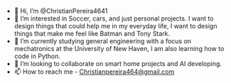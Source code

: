 - 👋 Hi, I’m @ChristianPereira4641
- 👀 I’m interested in Soccer, cars, and just personal projects. I want to design things that could help me in my everyday life, I want to design things that make me feel like Batman and Tony Stark.
- 🌱 I’m currently studying general engineering with a focus on mechatronics at the University of New Haven, I am also learning how to code in Python.
- 💞️ I’m looking to collaborate on smart home projects and AI developing.
- 📫 How to reach me - Christianpereira464@gmail.com


<!---
ChristianPereira4641/ChristianPereira4641 is a ✨ special ✨ repository because its `README.md` (this file) appears on your GitHub profile.
You can click the Preview link to take a look at your changes.
--->
